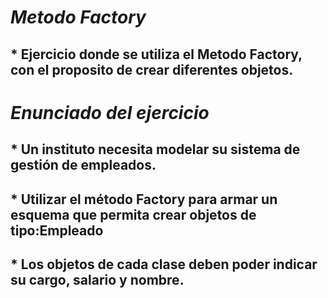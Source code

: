 # _Metodo Factory_
## * Ejercicio donde se utiliza el Metodo Factory, con el proposito de crear diferentes objetos.

# _Enunciado del ejercicio_

## * Un instituto necesita modelar su sistema de gestión de empleados.
## * Utilizar el método Factory para armar un esquema que permita crear objetos de tipo:Empleado
## * Los objetos de cada clase deben poder indicar su cargo, salario y nombre.
         

